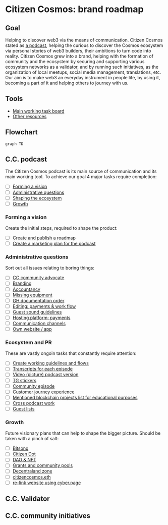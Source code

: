# Citizen Cosmos: brand roadmap

## Goal

Helping to discover web3 via the means of communication. Citizen Cosmos stated as [a podcast](https://www.citizencosmos.space/), helping the curious to discover the Cosmos ecosystem via personal stories of web3 builders, their ambitions to turn code into reality. Citizen Cosmos grew into a brand, helping with the formation of community and the ecosystem by securing and supporting various ecosystem networks as a validator, and by running such initiatives, as the organization of local meetups, social media management, translations, etc. Our aim is to make web3 an everyday instrument in people life, by using it, becoming a part of it and helping others to journey with us.

## Tools

- [Main working task board](https://github.com/orgs/citizen-cosmos/projects/1)
- [Other resources](https://github.com/citizen-cosmos/Citizen-Cosmos#citizen-cosmos)

## Flowchart

```mermaid
graph TD
```

## C.C. podcast

The Citizen Cosmos podcast is its main source of communication and its main working tool. To achieve our goal 4 major tasks require completion:  

- [ ] [Forming a vision](#forming-a-vision)
- [ ] [Administrative questions](#administrative-questions)
- [ ] [Shaping the ecosystem](#ecosystem-and-pr)
- [ ] [Growth](#growth)

### Forming a vision

Create the initial steps, required to shape the product:

- [ ] [Create and publish a roadmap](https://github.com/citizen-cosmos/Citizen-Cosmos/issues/28)
- [ ] [Create a marketing plan for the podcast](https://github.com/citizen-cosmos/Citizen-Cosmos/issues/44)

### Administrative questions

Sort out all issues relating to boring things:

- [ ] [CC community advocate](https://github.com/citizen-cosmos/Citizen-Cosmos/issues/29)
- [ ] [Branding]()
- [ ] [Accountancy]()
- [ ] [Missing equipment]()
- [ ] [GH documentation order]()
- [ ] [Editing: payments & work flow]()
- [ ] [Guest sound guidelines](https://github.com/citizen-cosmos/Citizen-Cosmos/issues/30)
- [ ] [Hosting platform: payments]()
- [ ] [Communication channels]()
- [ ] [Own website / app]()

### Ecosystem and PR

These are vastly ongoin tasks that constantly require attention:

- [ ] [Create working guidelines and flows]()
- [ ] [Transcripts for each episode]()
- [ ] [Video (picture) podcast version]()
- [ ] [TG stickers](https://github.com/citizen-cosmos/Citizen-Cosmos/issues/33)
- [ ] [Community episode](https://github.com/citizen-cosmos/Citizen-Cosmos/issues/35)
- [ ] [Customer journey experience](https://github.com/citizen-cosmos/Citizen-Cosmos/issues/22)
- [ ] [Mentioned blockchain projects list for educational purposes](https://github.com/citizen-cosmos/Citizen-Cosmos/issues/21)
- [ ] [Cross podcast work](https://github.com/citizen-cosmos/Citizen-Cosmos/issues/38)
- [ ] [Guest lists](https://github.com/citizen-cosmos/Citizen-Cosmos/issues/9)

### Growth

Future visionary plans that can help to shape the bigger picture. Should be taken with a pinch of salt:

- [ ] [Bitsong]()
- [ ] [Citizen Dot]()
- [ ] [DAO & NFT]()
- [ ] [Grants and community pools](https://github.com/citizen-cosmos/Citizen-Cosmos/issues/20)
- [ ] [Decentraland zone]()
- [ ] [citizencosmos.eth](https://github.com/citizen-cosmos/Citizen-Cosmos/issues/7)
- [ ] [re-link website using cyber.page]()

## C.C. Validator

## C.C. community initiatives
